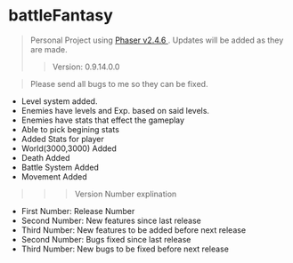 # battleFantasy
> Personal Project using [Phaser v2.4.6 ](http://phaser.io/). Updates will be added as they are made.
>> Version: 0.9.14.0.0

> Please send all bugs to me so they can be fixed.

* Level system added.
* Enemies have levels and Exp. based on said levels.
* Enemies have stats that effect the gameplay
* Able to pick begining stats
* Added Stats for player
* World(3000,3000) Added
* Death Added
* Battle System Added
* Movement Added

>>> Version Number explination  

* First Number: Release Number  
* Second Number: New features since last release  
* Third Number: New features to be added before next release  
* Second Number: Bugs fixed since last release  
* Third Number: New bugs to be fixed before next release